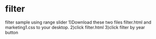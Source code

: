 # filter
filter sample using range slider
1)Download these two files filter.html and marketing1.css to your desktop.
2)click filter.html 
3)click filter by year button
